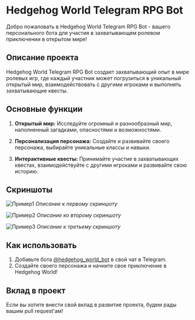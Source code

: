 # Hedgehog World Telegram RPG Bot

Добро пожаловать в Hedgehog World Telegram RPG Bot - вашего персонального бота для участия в захватывающем ролевом приключении в открытом мире!

## Описание проекта

Hedgehog World Telegram RPG Bot создает захватывающий опыт в мире ролевых игр, где каждый участник может погрузиться в уникальный открытый мир, взаимодействовать с другими игроками и выполнять захватывающие квесты.

## Основные функции

1. **Открытый мир:** Исследуйте огромный и разнообразный мир, наполненный загадками, опасностями и возможностями.

2. **Персонализация персонажа:** Создайте и развивайте своего персонажа, выбирайте уникальные классы и навыки.

3. **Интерактивные квесты:** Принимайте участие в захватывающих квестах, взаимодействуйте с другими игроками и развивайте свою историю.

## Скриншоты

![Пример1](screenshots/example1.png)
*Описание к первому скриншоту*

![Пример2](screenshots/example2.png)
*Описание ко второму скриншоту*

![Пример3](screenshots/example3.png)
*Описание к третьему скриншоту*

## Как использовать

1. Добавьте бота [@hedgehog_world_bot](https://t.me/hedgehog_world_bot) в свой чат в Telegram.
2. Создайте своего персонажа и начните свое приключение в Hedgehog World!

## Вклад в проект

Если вы хотите внести свой вклад в развитие проекта, будем рады вашим pull request'ам!


